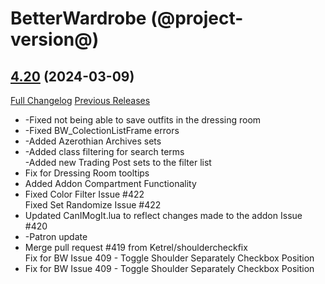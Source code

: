 # BetterWardrobe (@project-version@)

## [4.20](https://github.com/SLOKnightfall/BetterWardrobe/tree/4.20) (2024-03-09)
[Full Changelog](https://github.com/SLOKnightfall/BetterWardrobe/compare/4.19.1...4.20) [Previous Releases](https://github.com/SLOKnightfall/BetterWardrobe/releases)

- -Fixed not being able to save outfits in the dressing room  
- -Fixed BW\_ColectionListFrame errors  
- -Added Azerothian Archives sets  
- -Added class filtering for search terms  
    -Added new Trading Post sets to the filter list  
- Fix for Dressing Room tooltips  
- Added Addon Compartment Functionality  
- Fixed Color Filter Issue #422  
    Fixed Set Randomize Issue #422  
- Updated CanIMogIt.lua to reflect changes made to the addon  Issue #420  
- -Patron update  
- Merge pull request #419 from Ketrel/shouldercheckfix  
    Fix for BW Issue 409 - Toggle Shoulder Separately Checkbox Position  
- Fix for BW Issue 409 - Toggle Shoulder Separately Checkbox Position  

